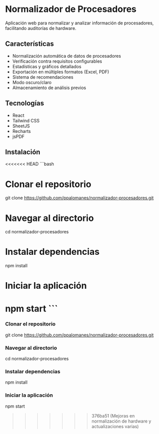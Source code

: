 # Normalizador de Procesadores

Aplicación web para normalizar y analizar información de procesadores, facilitando auditorías de hardware.

## Características

- Normalización automática de datos de procesadores
- Verificación contra requisitos configurables
- Estadísticas y gráficos detallados
- Exportación en múltiples formatos (Excel, PDF)
- Sistema de recomendaciones
- Modo oscuro/claro
- Almacenamiento de análisis previos

## Tecnologías

- React
- Tailwind CSS
- SheetJS
- Recharts
- jsPDF

## Instalación

<<<<<<< HEAD
\`\`\`bash
# Clonar el repositorio
git clone https://github.com/ppalomanes/normalizador-procesadores.git

# Navegar al directorio
cd normalizador-procesadores

# Instalar dependencias
npm install

# Iniciar la aplicación
npm start
\`\`\`
=======
### Clonar el repositorio

git clone <https://github.com/ppalomanes/normalizador-procesadores.git>

### Navegar al directorio

cd normalizador-procesadores

### Instalar dependencias

npm install

### Iniciar la aplicación

npm start
>>>>>>> 376ba51 (Mejoras en normalización de hardware y actualizaciones varias)
